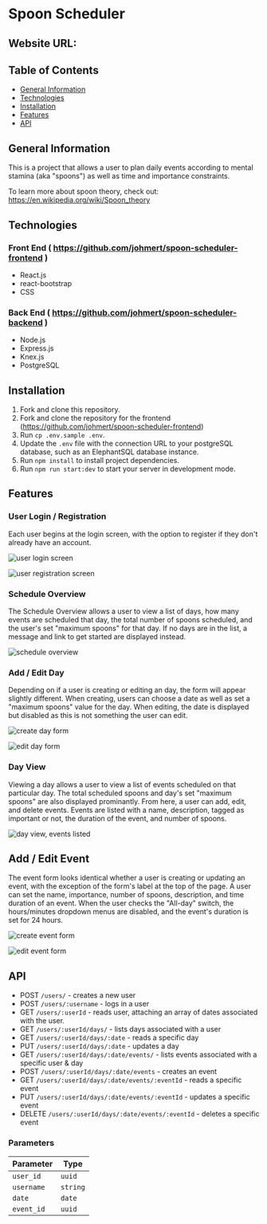 # Spoon Scheduler

## Website URL: 

## Table of Contents

* [General Information](#general-information)
* [Technologies](#technologies)
* [Installation](#installation)
* [Features](#features)
* [API](#api)

## General Information

This is a project that allows a user to plan daily events according to mental stamina (aka "spoons") as well as time and importance constraints.

To learn more about spoon theory, check out: https://en.wikipedia.org/wiki/Spoon_theory

## Technologies

### Front End ( https://github.com/johmert/spoon-scheduler-frontend )

* React.js
* react-bootstrap
* CSS

### Back End ( https://github.com/johmert/spoon-scheduler-backend )

* Node.js
* Express.js
* Knex.js
* PostgreSQL

## Installation

1. Fork and clone this repository.
2. Fork and clone the repository for the frontend (https://github.com/johmert/spoon-scheduler-frontend)
3. Run `cp .env.sample .env`.
4. Update the `.env` file with the connection URL to your postgreSQL database, such as an ElephantSQL database instance.
5. Run `npm install` to install project dependencies.
6. Run `npm run start:dev` to start your server in development mode.

## Features

### User Login / Registration

Each user begins at the login screen, with the option to register if they don't already have an account.

![user login screen](https://i.imgur.com/GRRjgOC.jpg)

![user registration screen](https://i.imgur.com/ZYJKSuA.jpg)

### Schedule Overview

The Schedule Overview allows a user to view a list of days, how many events are scheduled that day, the total number of spoons scheduled, and the user's set "maximum spoons" for that day. If no days are in the list, a message and link to get started are displayed instead.

![schedule overview](https://i.imgur.com/sr6MtJ3.jpg)

### Add / Edit Day

Depending on if a user is creating or editing an day, the form will appear slightly different. When creating, users can choose a date as well as set a "maximum spoons" value for the day. When editing, the date is displayed but disabled as this is not something the user can edit.

![create day form](https://i.imgur.com/3SICmSn.jpg)

![edit day form](https://i.imgur.com/coPeWdd.jpg)


### Day View

Viewing a day allows a user to view a list of events scheduled on that particular day. The total scheduled spoons and day's set "maximum spoons" are also displayed prominantly. From here, a user can add, edit, and delete events. Events are listed with a name, description, tagged as important or not, the duration of the event, and number of spoons.

![day view, events listed](https://i.imgur.com/vHe2X2w.jpg)

## Add / Edit Event

The event form looks identical whether a user is creating or updating an event, with the exception of the form's label at the top of the page. A user can set the name, importance, number of spoons, description, and time duration of an event. When the user checks the "All-day" switch, the hours/minutes dropdown menus are disabled, and the event's duration is set for 24 hours.

![create event form](https://i.imgur.com/XBya1u7.jpg)

![edit event form](https://i.imgur.com/LwVN77N.jpg)

## API

* POST `/users/` - creates a new user
* POST `/users/:username` - logs in a user
* GET `/users/:userId` - reads user, attaching an array of dates associated with the user.
* GET `/users/:userId/days/` - lists days associated with a user
* GET `/users/:userId/days/:date` - reads a specific day
* PUT `/users/:userId/days/:date` - updates a day
* GET `/users/:userId/days/:date/events/` - lists events associated with a specific user & day
* POST `/users/:userId/days/:date/events` - creates an event
* GET `/users/:userId/days/:date/events/:eventId` - reads a specific event
* PUT `/users/:userId/days/:date/events/:eventId` - updates a specific event
* DELETE `/users/:userId/days/:date/events/:eventId` - deletes a specific event

### Parameters

| Parameter | Type |
|-----------|------|
| `user_id` | `uuid` |
| `username` | `string`|
| `date` | `date` |
| `event_id` | `uuid` |
